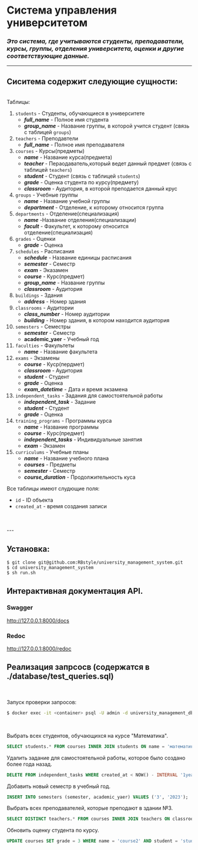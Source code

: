#  **Система управления университетом**

### *Это система, где учитываются студенты, преподаватели, курсы, группы, отделения университета, оценки и другие соответствующие данные.*

---
## Сиситема содержит следующие сущности:
<br>
Таблицы:

1. `students` - Студенты, обучающиеся в университете
   - ***full_name*** - Полное имя студента
   - ***group_name*** - Название группы, в которой учится студент (связь с таблицей `groups`)
2. `teachers` - Преподавтели
   - ***full_name*** - Полное имя преподавателя
3. `courses` - Курсы(предметы)
   - ***name*** - Название курса(предмета)
   - ***teacher*** - Пераодаватель,который ведет данный предмет (связь с таблицей `teachers`)
   - ***student*** - Студент (связь с таблицей `students`)
   - ***grade*** - Оценка студента по курсу(предмету)
   - ***classroom*** - Аудитория, в которой преподается данный крус
4. `groups` - Учебные группы
    - ***name*** - Название учебной группы
    - ***department*** - Отделение, к которому относится группа
5. `departments` - Отделение(специализация)
      - ***name*** -Название отделения(специализации)
      - ***facult***  - Факультет, к которому относится отделение(специализация)
6. `grades` - Оценки
    - ***grade*** - Оценка
7. `schedules` - Расписания
   - ***schedule*** - Название единицы расписания
   - ***semester*** - Семестр
   - ***exam*** - Эказамен
   - ***course*** - Курс(предмет)
   - ***group_name*** - Название группы
   - ***classroom*** - Аудитория    
8. `buildings` - Здания
   - ***address*** - Номер здания
9.  `classrooms` - Аудитории
    - ***class_number*** - Номер аудитории
    - ***building*** - Номер здания, в котором находится аудитория
10. `semesters` - Семестры
    - ***semester*** - Семестр
    - **academic_yaer** - Учебный год
11. `faculties` - Факультеты
    - ***name*** - Название факультета
12. `exams` - Экзамены
    - ***course*** - Куср(пердмет)
    - ***classroom*** - Аудитория
    - ***student*** - Студент
    - ***grade*** - Оценка
    - ***exam_datetime*** - Дата и время экзамена
13. `independent_tasks` - Задания для самостоятельной работы
    - ***independent_task*** - Задание
    - ***student*** - Студент
    - ***grade*** - Оценка
14. `training_programs` - Программы курса
    - ***name*** - Название программы
    - ***course*** - Курс(предмет)
    - ***independent_tasks*** - Индивидуальные занятия
    - ***exam*** - Экзамен
15. `curriculums` - Учебные планы
    - ***name*** - Название учебного плана
    - ***courses*** - Предметы
    - ***semester*** - Семестр
    - ***course_duration*** - Продолжительность куса

Все таблицы имеют слудющие поля:
  - `id` - ID объекта
  - `created_at` - время создания записи

<br>
<br>
---

## Установка:
<div class="termy">

```console
$ git clone git@github.com:RBstyle/university_management_system.git
$ cd university_management_system
$ sh run.sh
```

</div>

## Интерактивная документация API.

### Swagger

<http://127.0.0.1:8000/docs>

###    Redoc

<http://127.0.0.1:8000/redoc>


## Реализация запрсосв (содержатся в ./database/test_queries.sql)
<br>

Запуск проверки запросов:
```bash
$ docker exec -it <container> psql -U admin -d university_management_db -a -f test_queries.sql
```
<br>

 Выбрать всех студентов, обучающихся на курсе "Математика".
```sql
SELECT students.* FROM courses INNER JOIN students ON name = 'математика' WHERE student = full_name;
```
Удалить задание для самостоятельной работы, которое было создано более года назад.
```sql
DELETE FROM independent_tasks WHERE created_at < NOW() - INTERVAL '1year';
```
Добавить новый семестр в учебный год.
```sql
INSERT INTO semesters (semester, academic_yaer) VALUES ('3', '2023');
```
Выбрать всех преподавателей, которые преподают в здании №3.
```sql
SELECT DISTINCT teachers.* FROM courses INNER JOIN teachers ON classroom IN (SELECT id FROM classrooms WHERE building = '3') WHERE teacher = full_name;
```
Обновить оценку студента по курсу.
```sql
UPDATE courses SET grade = 3 WHERE name = 'course2' AND student = 'student2';
```